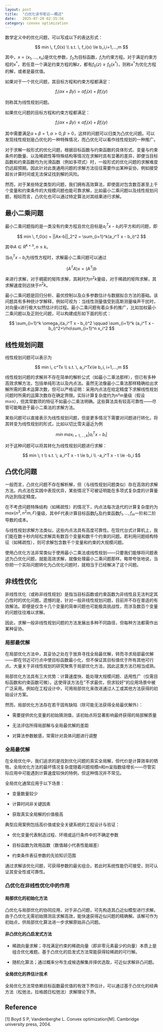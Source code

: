```yaml
---
layout: post
title:  "凸优化读书笔记——概述"
date:   2025-07-20 02:35:56
category: convex optimization
---
```


数学定义中的优化问题，可以写成以下的表达形式：

$$
min \, f_0(x) \\
s.t. \, f_i(x) \le b_i,i=1,...,m
$$

其中，$x=(x_1,...,x_n)$是优化参数，$f_0$为目标函数，$f_i$为约束方程。对于满足约束方程的$x^{*}$，若任意一个满足约束方程的解$z$，都有$f_0(z) \ge f_0(x^{*})$，则称$x^{*}$为优化方程的解，或者是最优值。

如果对于一个优化问题，其目标方程和约束方程都满足：

$$
f_i(\alpha x + \beta y) = \alpha f_i(x) + \beta f_i(y)
$$

则称其为线性规划问题。

如果优化问题的目标方程和约束方程都满足：

$$
f_i(\alpha x + \beta y) \le \alpha f_i(x) + \beta f_i(y)
$$

其中需要满足$\alpha+\beta=1, \alpha>0, \beta>0$，这样的问题可以归类为凸优化问题。可以发现线性规划是凸优化的一种特殊情况，而凸优化可以看作线性规划的一种推广。

对于求解一般形式的优化问题，根据目标函数与约束函数的具体形式、变量与约束条件的数量、以及稀疏性等特殊结构等情况在求解时具有显著的差异，即便当目标函数和约束函数均为光滑函数（例如多项式）时，一般形式的优化问题的求解难度仍远超预期。因此针对此类通用问题的求解方法往往需要作出某种妥协，例如接受超长计算时间或无法保证找到解的风险。

然而，对于某些特定类型的问题，我们拥有高效算法，即使面对包含数百甚至上千个变量和约束条件的大规模问题也能可靠求解，比如最小二乘问题以及线性规划问题，相较而言，凸优化也可以通过特定算法对其结果进行求解。

## 最小二乘问题
最小二乘问题指的是一类没有约束方程且优化目标是$a_i^T x - b_i$的平方和的问题，即

$$
min \, f_0(x) = ||Ax-b||_2^2 = \sum_{i=1}^k(a_i^T x - b_i)^2
$$

其中$A \in R^{k\times n}, n\le k$。

当$a_i^T x - b_i$为线性方程时，求解最小二乘问题可以通过

$$
(A^TA)x = (A^T)b
$$

来进行求解，对于稠密的矩阵求解，其耗时为$n^2k$量级，对于稀疏的矩阵求解，其求解速度则远快于$n^2k$。

最小二乘问题是回归分析、最优控制以及众多参数估计与数据拟合方法的基础。该问题具有多种统计学解释，例如可视为：当线性测量值受到高斯测量噪声干扰时，对向量x进行极大似然估计的过程。最小二乘问题有着众多的推广，比如加权最小二乘问题以及正则化问题，可以构建成形如下面的形式：

$$
\sum_{i=1}^k \omega_i(a_i^T x - b_i)^2 \qquad \sum_{i=1}^k (a_i^T x - b_i)^2+\rho\sum_{i=1}^n x_i^2
$$

## 线性规划问题
线性规划问题可以表示为

$$
min \, c^Tx \\
s.t. \, a_i^Tx\le b_i, i=1,...,m
$$

线性规划问题的求解并不存在简单的解析公式（如最小二乘法那样），但已有多种高效求解方法，包括单纯形法以及内点法。虽然无法像最小二乘法那样精确给出求解所需的算术运算次数，但可以严格证明：采用内点法在给定精度下求解线性规划问题时所需的运算次数存在确定界限。实际计算复杂度约为n²m量级（假设m≥n），但其常数项的特征不如最小二乘法明确。这些算法具有较高可靠性——尽管可能略逊于最小二乘法的求解方法。

某些问题可以直接表示为线性规划问题，但是更多情况下需要对问题进行转化，将其转变为线性规划的形式，比如以切比雪夫逼近为例

$$
min \; max_{i=1,...,k}|a_i^T x - b_i|
$$

对于这种问题可以将其转化为线性规划问题进行求解：

$$
min \; t \\
s.t. \; a_i^T x - t \le b_i \\
-a_i^T x - t \le -b_i
$$

## 凸优化问题
一般而言，凸优化问题不存在解析解，但（与线性规划问题类似）存在高效的求解方法。内点法在实践中表现优异，某些情况下可被证明能在多项式复杂度的计算量内达到指定精度。

在不考虑问题特殊结构（如稀疏性）的情况下，内点法每次迭代的计算复杂度约为$max\{n^3, n^2m, F\}$量级，其中F代表计算目标函数$f_0$及约束函数$f_1,...,f_m$一阶和二阶导数的成本。

与线性规划求解方法类似，这些内点法具有高度可靠性。在现代台式计算机上，我们能在数十秒内轻松求解具有数百个变量和数千个约束的问题。若利用问题结构特征（如稀疏性），则可求解包含数千个变量和约束的大规模问题。

使用凸优化方法非常类似于使用最小二乘法或线性规划——只要我们能够将问题表述为凸优化问题，就能高效求解，就像处理最小二乘问题那样。略带夸张地说，当你把一个实际问题转化为凸优化问题时，就相当于已经解决了这个问题。

## 非线性优化
非线性优化（或称非线性规划）是指当目标函数或约束函数为非线性且无法判定其凸性时的优化问题。遗憾的是，针对一般非线性规划问题，目前并不存在普适的有效解法。即便是仅含十几个变量的简单问题也可能极具挑战性，而涉及数百个变量的问题往往难以求解。

因此，求解一般非线性规划问题的方法发展出多种不同路径，但每种方法都需作出某种妥协。

### 局部最优解
在局部优化方法中，其妥协之处在于放弃寻找全局最优解，转而寻求局部最优解——即在邻近可行点中使目标函数最小化，但不保证其目标值优于所有其他可行点。大量关于非线性规划的研究聚焦于局部优化方法，因此这类方法已相当成熟。

局部优化方法具有三大优势：计算速度快、能处理大规模问题、适用性广（仅需目标函数和约束函数可微）。这使得该方法在"不求最优，但求较好"的应用场景中被广泛采用。例如在工程设计中，可用局部优化来改进通过人工或其他方法获得的初始设计方案。

然而，局部优化方法存在若干固有缺陷（除可能无法获得全局最优解外）：

- 需要提供优化变量的初始猜测值，该初始点将显著影响最终获得的局部解质量

- 无法评估所得局部解与全局最优解的差距

- 对算法参数敏感，常需针对具体问题进行调整

### 全局最优解
在全局优化中，我们追求的是找到优化问题的真实全局解，但代价是计算效率的牺牲。全局优化方法的最坏情况复杂度随着问题规模n和m呈指数级增长——尽管实际应用中可能遇到计算速度较快的特例，但这种情况并不常见。

全局优化通常应用于以下场景：

- 变量数量较少

- 计算时间非关键因素

- 获取真实全局解的价值极高

典型应用案例包括高价值或安全关键系统的工程设计与验证：

- 优化变量代表制造过程、环境或运行条件中的不确定参数

- 目标函数为效用函数（数值越小代表性能越差）

- 约束条件表征参数的先验知识范围

通过求解该优化问题，可获得参数的最劣组合。若此时系统性能仍可接受，则可认证其安全性或可靠性。

### 凸优化在非线性优化中的作用

#### 局部优化的初始化方法
凸优化与局部优化的协同应用，对于非凸问题，可先构造其凸近似模型进行求解。由于凸优化无需初始猜测且求解高效，能快速获得近似问题的精确解。该解可作为初始点，供局部优化算法进一步求解原始非凸问题。

#### 非凸优化的凸启发式方法
- 稀疏向量求解；寻找满足约束的稀疏向量（即非零元素最少的向量）本质上是组合优化难题。基于凸优化的启发式方法常能获得较稀疏的可行解。

- 随机化算法；通过概率分布生成候选解集并择优选取，可近似求解非凸问题。

#### 全局优化的界估计技术
全局优化方法常依赖目标函数最优值的有效下界估计，可以通过基于凸优化的经典方法（松弛法，拉格朗日松弛法）求解理论下界。

## Reference
[1] Boyd S P, Vandenberghe L. Convex optimization[M]. Cambridge university press, 2004.